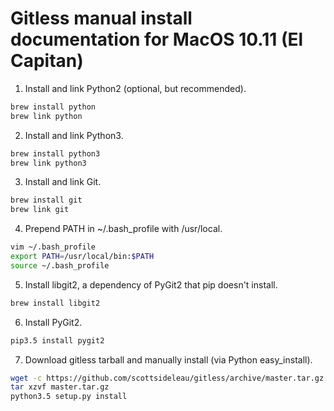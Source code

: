# Gitless manual install documentation for MacOS 10.11 (El Capitan)

1. Install and link Python2 (optional, but recommended).

  ```bash
  brew install python
  brew link python
  ```

2. Install and link Python3.

  ```bash
  brew install python3
  brew link python3
  ```

3. Install and link Git.

  ```bash
  brew install git
  brew link git
  ```

4. Prepend PATH in ~/.bash_profile with /usr/local.

  ```bash
  vim ~/.bash_profile
  export PATH=/usr/local/bin:$PATH
  source ~/.bash_profile
  ```

5. Install libgit2, a dependency of PyGit2 that pip doesn't install.

  ```bash
  brew install libgit2
  ```

6. Install PyGit2.

  ```bash
  pip3.5 install pygit2
  ```

7. Download gitless tarball and manually install (via Python easy_install).

  ```bash
  wget -c https://github.com/scottsideleau/gitless/archive/master.tar.gz
  tar xzvf master.tar.gz
  python3.5 setup.py install
  ```

